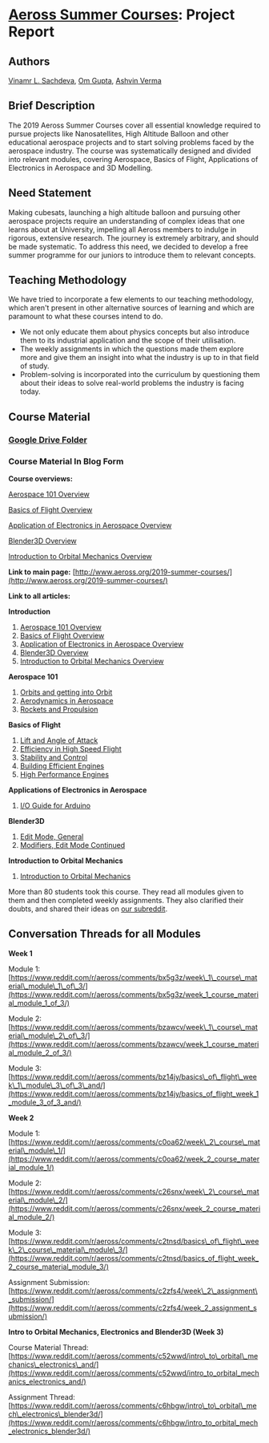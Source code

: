 # [Aeross Summer Courses](http://www.aeross.org/2019-summer-courses/): Project Report

## Authors

[Vinamr L. Sachdeva](https://github.com/vinamrsachdeva), [Om Gupta](https://github.com/omg-117), [Ashvin Verma](https://github.com/ashvin-verma)

## Brief Description

The 2019 Aeross Summer Courses cover all essential knowledge required to pursue projects like Nanosatellites, High Altitude Balloon and other educational aerospace projects and to start solving problems faced by the aerospace industry. The course was systematically designed and divided into relevant modules, covering Aerospace, Basics of Flight, Applications of Electronics in Aerospace and 3D Modelling.

## Need Statement

Making cubesats, launching a high altitude balloon and pursuing other aerospace projects require an understanding of complex ideas that one learns about at University, impelling all Aeross members to indulge in rigorous, extensive research. The journey is extremely arbitrary, and should be made systematic. To address this need, we decided to develop a free summer programme for our juniors to introduce them to relevant concepts.

## Teaching Methodology

We have tried to incorporate a few elements to our teaching methodology, which aren&#39;t present in other alternative sources of learning and which are paramount to what these courses intend to do.

- We not only educate them about physics concepts but also introduce them to its industrial application and the scope of their utilisation.
- The weekly assignments in which the questions made them explore more and give them an insight into what the industry is up to in that field of study.
- Problem-solving is incorporated into the curriculum by questioning them about their ideas to solve real-world problems the industry is facing today.

## Course Material

### [Google Drive Folder](https://drive.google.com/drive/folders/12WnS7ExXHEbAZ4YbrPGN9Rbc_qkC5QRS?usp=sharing)

### Course Material In Blog Form

**Course overviews:**

[Aerospace 101 Overview](http://www.aeross.org/aerospace-101-course-overview/)

[Basics of Flight Overview](http://www.aeross.org/basics-of-flight-course-overview/)

[Application of Electronics in Aerospace Overview](http://www.aeross.org/applications-of-electronics-in-aerospace-course-overview/)

[Blender3D Overview](http://www.aeross.org/blender3d-101-course-overview/)

[Introduction to Orbital Mechanics Overview](http://www.aeross.org/intro-to-orbital-mechanics-course-overview/)

**Link to main page:** [http://www.aeross.org/2019-summer-courses/](http://www.aeross.org/2019-summer-courses/)

**Link to all articles:**

**Introduction**

1. [Aerospace 101 Overview](http://www.aeross.org/aerospace-101-course-overview/)
2. [Basics of Flight Overview](http://www.aeross.org/basics-of-flight-course-overview/)
3. [Application of Electronics in Aerospace Overview](http://www.aeross.org/applications-of-electronics-in-aerospace-course-overview/)
4. [Blender3D Overview](http://www.aeross.org/blender3d-101-course-overview/)
5. [Introduction to Orbital Mechanics Overview](http://www.aeross.org/intro-to-orbital-mechanics-course-overview/)

**Aerospace 101**

1. [Orbits and getting into Orbit](http://www.aeross.org/2019/06/orbits-and-getting-to-orbit/)
2. [Aerodynamics in Aerospace](http://www.aeross.org/2019/06/aerodynamics-in-aerospace/)
3. [Rockets and Propulsion](http://www.aeross.org/2019/06/rockets-and-propulsion/)

**Basics of Flight**

1. [Lift and Angle of Attack](http://www.aeross.org/2019/06/lift-and-angle-of-attack/)
2. [Efficiency in High Speed Flight](http://www.aeross.org/2019/06/efficiency-in-high-speed-flight/)
3. [Stability and Control](http://www.aeross.org/2019/06/stability-and-control/)
4. [Building Efficient Engines](http://www.aeross.org/2019/06/building-efficient-engines/)
5. [High Performance Engines](http://www.aeross.org/2019/06/high-performance-engines/)

**Applications of Electronics in Aerospace**

1. [I/O Guide for Arduino](http://www.aeross.org/2019/06/i-o-guide-for-arduino/)

**Blender3D**

1. [Edit Mode, General](http://www.aeross.org/2019/06/edit-mode-basic-tools/)
2. [Modifiers, Edit Mode Continued](http://www.aeross.org/2019/06/modifiers-edit-mode-contd/)

**Introduction to Orbital Mechanics**

1. [Introduction to Orbital Mechanics](http://www.aeross.org/2019/06/intro-to-orbital-mechanics/)

More than 80 students took this course. They read all modules given to them and then completed weekly assignments. They also clarified their doubts, and shared their ideas on [our subreddit](https://www.reddit.com/r/aeross/).

## Conversation Threads for all Modules

**Week 1**

Module 1:[https://www.reddit.com/r/aeross/comments/bx5g3z/week\_1\_course\_material\_module\_1\_of\_3/](https://www.reddit.com/r/aeross/comments/bx5g3z/week_1_course_material_module_1_of_3/)

Module 2:[https://www.reddit.com/r/aeross/comments/bzawcv/week\_1\_course\_material\_module\_2\_of\_3/](https://www.reddit.com/r/aeross/comments/bzawcv/week_1_course_material_module_2_of_3/)

Module 3:[https://www.reddit.com/r/aeross/comments/bz14jy/basics\_of\_flight\_week\_1\_module\_3\_of\_3\_and/](https://www.reddit.com/r/aeross/comments/bz14jy/basics_of_flight_week_1_module_3_of_3_and/)

**Week 2**

Module 1:[https://www.reddit.com/r/aeross/comments/c0oa62/week\_2\_course\_material\_module\_1/](https://www.reddit.com/r/aeross/comments/c0oa62/week_2_course_material_module_1/)

Module 2:[https://www.reddit.com/r/aeross/comments/c26snx/week\_2\_course\_material\_module\_2/](https://www.reddit.com/r/aeross/comments/c26snx/week_2_course_material_module_2/)

Module 3:[https://www.reddit.com/r/aeross/comments/c2tnsd/basics\_of\_flight\_week\_2\_course\_material\_module\_3/](https://www.reddit.com/r/aeross/comments/c2tnsd/basics_of_flight_week_2_course_material_module_3/)

Assignment Submission:[https://www.reddit.com/r/aeross/comments/c2zfs4/week\_2\_assignment\_submission/](https://www.reddit.com/r/aeross/comments/c2zfs4/week_2_assignment_submission/)

**Intro to Orbital Mechanics, Electronics and Blender3D (Week 3)**

Course Material Thread:[https://www.reddit.com/r/aeross/comments/c52wwd/intro\_to\_orbital\_mechanics\_electronics\_and/](https://www.reddit.com/r/aeross/comments/c52wwd/intro_to_orbital_mechanics_electronics_and/)

Assignment Thread:[https://www.reddit.com/r/aeross/comments/c6hbgw/intro\_to\_orbital\_mech\_electronics\_blender3d/](https://www.reddit.com/r/aeross/comments/c6hbgw/intro_to_orbital_mech_electronics_blender3d/)
